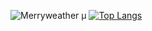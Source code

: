 ![Merryweather μ](https://github-readme-stats.vercel.app/api?username=MerryweatherLost&show_icons=true&theme=dracula)
[![Top Langs](https://github-readme-stats.vercel.app/api/top-langs/?username=MerryweatherLost)](https://github.com/anuraghazra/github-readme-stats)
